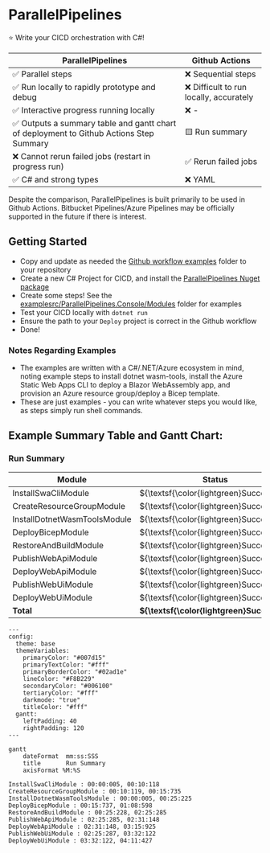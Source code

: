 # ParallelPipelines

⭐ Write your CICD orchestration with C#!


| ParallelPipelines                                                                      | Github Actions                         |
|----------------------------------------------------------------------------------------|----------------------------------------|
| ✅ Parallel steps                                                                       | ❌ Sequential steps                     |
| ✅ Run locally to rapidly prototype and debug                                           | ❌ Difficult to run locally, accurately |
| ✅ Interactive progress running locally                                                 | ❌ -                                    |
| ✅ Outputs a summary table and gantt chart of deployment to Github Actions Step Summary | 🟨 Run summary                         |
| ❌ Cannot rerun failed jobs (restart in progress run)                                   | ✅ Rerun failed jobs                    |
| ✅ C# and strong types                                                                  | ❌ YAML                                 |

Despite the comparison, ParallelPipelines is built primarily to be used in Github Actions. Bitbucket Pipelines/Azure Pipelines may be officially supported in the future if there is interest.

## Getting Started

- Copy and update as needed the [Github workflow examples](./samples/Github%20Workflows) folder to your repository
- Create a new C# Project for CICD, and install the [ParallelPipelines Nuget package](https://www.nuget.org/packages/ParallelPipelines/)
- Create some steps! See the [examplesrc/ParallelPipelines.Console/Modules](./examplesrc/ParallelPipelines.Console/Modules) folder for examples
- Test your CICD locally with `dotnet run`
- Ensure the path to your `Deploy` project is correct in the Github workflow
- Done!

### Notes Regarding Examples

- The examples are written with a C#/.NET/Azure ecosystem in mind, noting example steps to install dotnet wasm-tools, install the Azure Static Web Apps CLI to deploy a Blazor WebAssembly app, and provision an Azure resource group/deploy a Bicep template.
- These are just examples - you can write whatever steps you would like, as steps simply run shell commands.


## Example Summary Table and Gantt Chart:
### Run Summary
| Module | Status | Start | End | Duration |
| --- | --- | --- | --- | --- |
| InstallSwaCliModule | ${\textsf{\color{lightgreen}Success}}$ | 00s:005ms | 10s:118ms | 10s:113ms |
| CreateResourceGroupModule | ${\textsf{\color{lightgreen}Success}}$ | 10s:119ms | 15s:735ms | 05s:616ms |
| InstallDotnetWasmToolsModule | ${\textsf{\color{lightgreen}Success}}$ | 00s:005ms | 25s:225ms | 25s:220ms |
| DeployBicepModule | ${\textsf{\color{lightgreen}Success}}$ | 15s:737ms | 01m:08s | 52s:861ms |
| RestoreAndBuildModule | ${\textsf{\color{lightgreen}Success}}$ | 25s:228ms | 02m:25s | 02m:00s |
| PublishWebApiModule | ${\textsf{\color{lightgreen}Success}}$ | 02m:25s | 02m:31s | 05s:862ms |
| DeployWebApiModule | ${\textsf{\color{lightgreen}Success}}$ | 02m:31s | 03m:15s | 44s:776ms |
| PublishWebUiModule | ${\textsf{\color{lightgreen}Success}}$ | 02m:25s | 03m:32s | 01m:06s |
| DeployWebUiModule | ${\textsf{\color{lightgreen}Success}}$ | 03m:32s | 04m:11s | 39s:304ms |
| **Total** | **${\textsf{\color{lightgreen}Success}}$** | **00s:000ms** | **04m:11s** | **04m:11s** |

```mermaid
---
config:
  theme: base
  themeVariables:
    primaryColor: "#007d15"
    primaryTextColor: "#fff"
    primaryBorderColor: "#02ad1e"
    lineColor: "#F8B229"
    secondaryColor: "#006100"
    tertiaryColor: "#fff"
    darkmode: "true"
    titleColor: "#fff"
  gantt:
    leftPadding: 40
    rightPadding: 120
---

gantt
	dateFormat  mm:ss:SSS
	title       Run Summary
	axisFormat %M:%S

InstallSwaCliModule : 00:00:005, 00:10:118
CreateResourceGroupModule : 00:10:119, 00:15:735
InstallDotnetWasmToolsModule : 00:00:005, 00:25:225
DeployBicepModule : 00:15:737, 01:08:598
RestoreAndBuildModule : 00:25:228, 02:25:285
PublishWebApiModule : 02:25:285, 02:31:148
DeployWebApiModule : 02:31:148, 03:15:925
PublishWebUiModule : 02:25:287, 03:32:122
DeployWebUiModule : 03:32:122, 04:11:427
```
